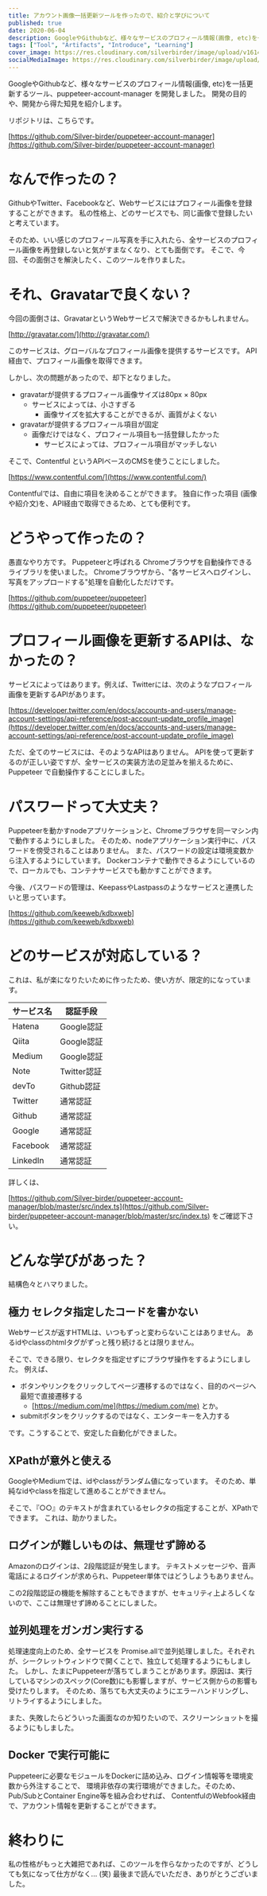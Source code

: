 ```yaml
---
title: アカウント画像一括更新ツールを作ったので、紹介と学びについて
published: true
date: 2020-06-04
description: GoogleやGithubなど、様々なサービスのプロフィール情報(画像, etc)を一括更新するツール、puppeteer-account-manager を開発しました。開発の目的や、開発から得た知見を紹介します。
tags: ["Tool", "Artifacts", "Introduce", "Learning"]
cover_image: https://res.cloudinary.com/silverbirder/image/upload/v1614431535/silver-birder.github.io/blog/puppeteer-account-manager_overview.png
socialMediaImage: https://res.cloudinary.com/silverbirder/image/upload/v1614431535/silver-birder.github.io/blog/puppeteer-account-manager_overview.png
---
```


GoogleやGithubなど、様々なサービスのプロフィール情報(画像, etc)を一括更新するツール、puppeteer-account-manager を開発しました。
開発の目的や、開発から得た知見を紹介します。

リポジトリは、こちらです。

[https://github.com/Silver-birder/puppeteer-account-manager](https://github.com/Silver-birder/puppeteer-account-manager)  <!--  TODO: embed  -->

<!--  TODO: TOC -->
# なんで作ったの？

GithubやTwitter、Facebookなど、Webサービスにはプロフィール画像を登録することができます。
私の性格上、どのサービスでも、同じ画像で登録したいと考えています。

そのため、いい感じのプロフィール写真を手に入れたら、全サービスのプロフィール画像を再登録しないと気がすまなくなり、とても面倒です。
そこで、今回、その面倒さを解決したく、このツールを作りました。

# それ、Gravatarで良くない？

今回の面倒さは、GravatarというWebサービスで解決できるかもしれません。

[http://gravatar.com/](http://gravatar.com/)  <!--  TODO: embed  -->

このサービスは、グローバルなプロフィール画像を提供するサービスです。
API経由で、プロフィール画像を取得できます。

しかし、次の問題があったので、却下となりました。

* gravatarが提供するプロフィール画像サイズは80px × 80px
    * サービスによっては、小さすぎる
        * 画像サイズを拡大することができるが、画質がよくない
* gravatarが提供するプロフィール項目が固定
    * 画像だけではなく、プロフィール項目も一括登録したかった
        * サービスによっては、プロフィール項目がマッチしない

そこで、Contentful というAPIベースのCMSを使うことにしました。

[https://www.contentful.com/](https://www.contentful.com/)  <!--  TODO: embed  -->

Contentfulでは、自由に項目を決めることができます。
独自に作った項目 (画像や紹介文)を、API経由で取得できるため、とても便利です。

# どうやって作ったの？

愚直なやり方です。
Puppeteerと呼ばれる Chromeブラウザを自動操作できるライブラリを使いました。
Chromeブラウザから、"各サービスへログインし、写真をアップロードする"処理を自動化しただけです。

[https://github.com/puppeteer/puppeteer](https://github.com/puppeteer/puppeteer)  <!--  TODO: embed  -->

# プロフィール画像を更新するAPIは、なかったの？

サービスによってはあります。例えば、Twitterには、次のようなプロフィール画像を更新するAPIがあります。

[https://developer.twitter.com/en/docs/accounts-and-users/manage-account-settings/api-reference/post-account-update_profile_image](https://developer.twitter.com/en/docs/accounts-and-users/manage-account-settings/api-reference/post-account-update_profile_image)  <!--  TODO: embed  -->

ただ、全てのサービスには、そのようなAPIはありません。
APIを使って更新するのが正しい姿ですが、全サービスの実装方法の足並みを揃えるために、
Puppeteer で自動操作することにしました。

# パスワードって大丈夫？

Puppeteerを動かすnodeアプリケーションと、Chromeブラウザを同一マシン内で動作するようにしました。
そのため、nodeアプリケーション実行中に、パスワードを傍受されることはありません。
また、パスワードの設定は環境変数から注入するようにしています。
Dockerコンテナで動作できるようにしているので、ローカルでも、コンテナサービスでも動かすことができます。

今後、パスワードの管理は、KeepassやLastpassのようなサービスと連携したいと思っています。

[https://github.com/keeweb/kdbxweb](https://github.com/keeweb/kdbxweb)  <!--  TODO: embed  -->

# どのサービスが対応している？

これは、私が楽になりたいために作ったため、使い方が、限定的になっています。

|  サービス名  |  認証手段  |
| ---- | ---- |
|  Hatena  |  Google認証  |
|  Qiita  |  Google認証  |
|  Medium  |  Google認証  |
|  Note  |  Twitter認証  |
|  devTo  |  Github認証  |
|  Twitter  |  通常認証  |
|  Github  |  通常認証  |
|  Google  |  通常認証  |
|  Facebook  |  通常認証  |
|  LinkedIn  |  通常認証  |

詳しくは、

[https://github.com/Silver-birder/puppeteer-account-manager/blob/master/src/index.ts](https://github.com/Silver-birder/puppeteer-account-manager/blob/master/src/index.ts) をご確認下さい。

# どんな学びがあった？

結構色々とハマりました。

## 極力 セレクタ指定したコードを書かない

Webサービスが返すHTMLは、いつもずっと変わらないことはありません。
あるidやclassのhtmlタグがずっと残り続けるとは限りません。

そこで、できる限り、セレクタを指定せずにブラウザ操作をするようにしました。
例えば、

* ボタンやリンクをクリックしてページ遷移するのではなく、目的のページへ最短で直接遷移する
    * [https://medium.com/me](https://medium.com/me) とか。
* submitボタンをクリックするのではなく、エンターキーを入力する

です。こうすることで、安定した自動化ができました。

## XPathが意外と使える

GoogleやMediumでは、idやclassがランダム値になっています。
そのため、単純なidやclassを指定して進めることができません。

そこで、『○○』のテキストが含まれているセレクタの指定することが、XPathでできます。
これは、助かりました。

## ログインが難しいものは、無理せず諦める

Amazonのログインは、2段階認証が発生します。
テキストメッセージや、音声電話によるログインが求められ、Puppeteer単体ではどうしようもありません。

この2段階認証の機能を解除することもできますが、セキュリティ上よろしくないので、ここは無理せず諦めることにしました。

## 並列処理をガンガン実行する

処理速度向上のため、全サービスを Promise.allで並列処理しました。それぞれが、シークレットウィンドウで開くことで、独立して処理するようにもしました。
しかし、たまにPuppeteerが落ちてしまうことがあります。原因は、実行しているマシンのスペック(Core数)にも影響しますが、サービス側からの影響も受けたりします。
そのため、落ちても大丈夫のようにエラーハンドリングし、リトライするようにしました。

また、失敗したらどういった画面なのか知りたいので、スクリーンショットを撮るようにもしました。

## Docker で実行可能に

Puppeteerに必要なモジュールをDockerに詰め込み、ログイン情報等を環境変数から外注することで、
環境非依存の実行環境ができました。そのため、Pub/SubとContainer Engine等を組み合わせれば、
ContentfulのWebfook経由で、アカウント情報を更新することができます。

# 終わりに
私の性格がもっと大雑把であれば、このツールを作らなかったのですが、どうしても気になって仕方がなく... (笑)
最後まで読んでいただき、ありがとうございました。
